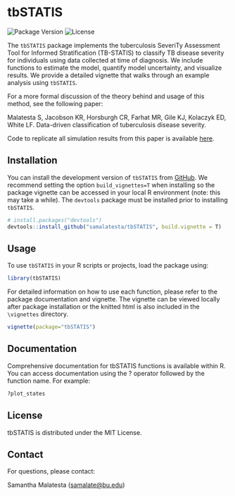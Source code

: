 
<!-- README.md is generated from README.Rmd. Please edit that file -->

# tbSTATIS

![Package Version](https://img.shields.io/badge/version-0.1.0-blue.svg)
![License](https://img.shields.io/badge/license-MIT-green.svg)
<!-- badges: start --> <!-- badges: end -->

The `tbSTATIS` package implements the tuberculosis SeveriTy Assessment
Tool for Informed Stratification (TB-STATIS) to classify TB disease
severity for individuals using data collected at time of diagnosis. We
include functions to estimate the model, quantify model uncertainty, and
visualize results. We provide a detailed vignette that walks through an
example analysis using `tbSTATIS`.

For a more formal discussion of the theory behind and usage of this
method, see the following paper:

Malatesta S, Jacobson KR, Horsburgh CR, Farhat MR, Gile KJ, Kolaczyk ED,
White LF. Data-driven classification of tuberculosis disease severity.

Code to replicate all simulation results from this paper is available
[here](https://github.com/samalatesta/tbSTATISpaper).

## Installation

You can install the development version of `tbSTATIS` from
[GitHub](https://github.com/). We recommend setting the option
`build_vignettes=T` when installing so the package vignette can be
accessed in your local R environment (note: this may take a while). The
`devtools` package must be installed prior to installing `tbSTATIS`.

``` r
# install.packages("devtools")
devtools::install_github("samalatesta/tbSTATIS", build.vignette = T)
```

## Usage

To use `tbSTATIS` in your R scripts or projects, load the package using:

``` r
library(tbSTATIS)
```

For detailed information on how to use each function, please refer to
the package documentation and vignette. The vignette can be viewed
locally after package installation or the knitted html is also included
in the `\vignettes` directory.

``` r
vignette(package="tbSTATIS")
```

## Documentation

Comprehensive documentation for tbSTATIS functions is available within
R. You can access documentation using the ? operator followed by the
function name. For example:

``` r
?plot_states
```

## License

tbSTATIS is distributed under the MIT License.

## Contact

For questions, please contact:

Samantha Malatesta (<samalate@bu.edu>)

